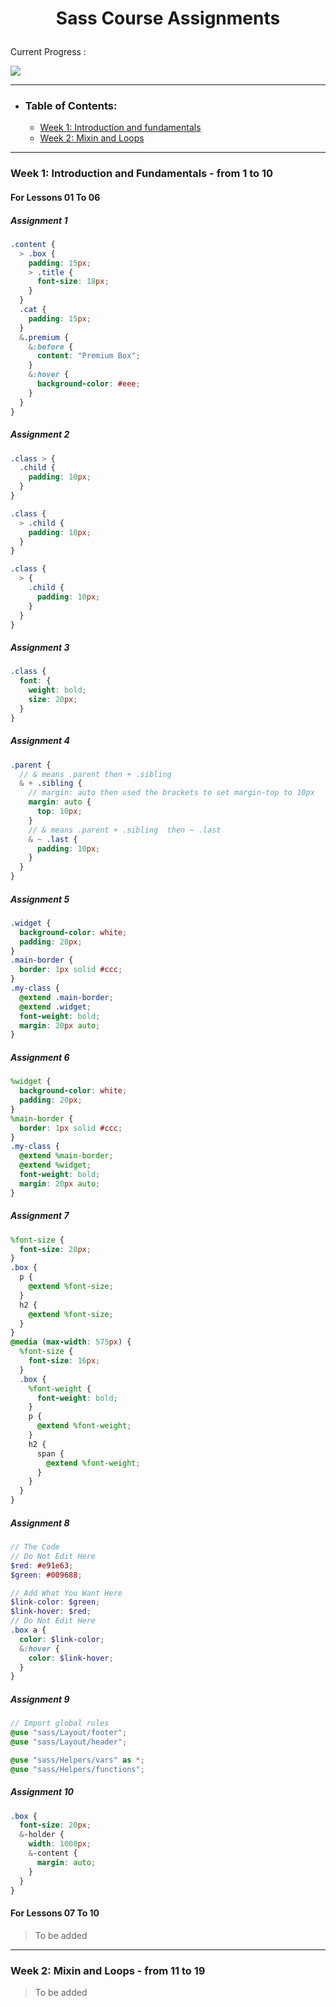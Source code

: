 # <p id="top" align="center">Sass Course Assignments</p>

Current Progress : <p>![](https://progress-bar.dev/0/?scale=100&width=1100)</p>
<hr>

- ### Table of Contents:
    - [Week 1: Introduction and fundamentals](#week-1-introduction-and-fundamentals---from-1-to-10)
    - [Week 2: Mixin and Loops](#week-2-mixin-and-loops---from-11-to-19)
   
<hr>


### Week 1: Introduction and Fundamentals - from 1 to 10
#### For Lessons 01 To 06
##### Assignment 1 
```scss
.content {
  > .box {
    padding: 15px;
    > .title {
      font-size: 18px;
    }
  }
  .cat {
    padding: 15px;
  }
  &.premium {
    &:before {
      content: "Premium Box";
    }
    &:hover {
      background-color: #eee;
    }
  }
}
```

##### Assignment 2
```scss
.class > {
  .child {
    padding: 10px;
  }
}

.class {
  > .child {
    padding: 10px;
  }
}

.class {
  > {
    .child {
      padding: 10px;
    }
  }
}
```

##### Assignment 3 
```scss
.class {
  font: {
    weight: bold;
    size: 20px;
  }
}
```

##### Assignment 4 
```scss
.parent {
  // & means .parent then + .sibling
  & + .sibling {
    // margin: auto then used the brackets to set margin-top to 10px
    margin: auto {
      top: 10px;
    }
    // & means .parent + .sibling  then ~ .last
    & ~ .last {
      padding: 10px;
    }
  }
}
```

##### Assignment 5 
```scss
.widget {
  background-color: white;
  padding: 20px;
}
.main-border {
  border: 1px solid #ccc;
}
.my-class {
  @extend .main-border;
  @extend .widget;
  font-weight: bold;
  margin: 20px auto;
}
```

##### Assignment 6 
```scss
%widget {
  background-color: white;
  padding: 20px;
}
%main-border {
  border: 1px solid #ccc;
}
.my-class {
  @extend %main-border;
  @extend %widget;
  font-weight: bold;
  margin: 20px auto;
}
```

##### Assignment 7 
```scss
%font-size {
  font-size: 20px;
}
.box {
  p {
    @extend %font-size;
  }
  h2 {
    @extend %font-size;
  }
}
@media (max-width: 575px) {
  %font-size {
    font-size: 16px;
  }
  .box {
    %font-weight {
      font-weight: bold;
    }
    p {
      @extend %font-weight;
    }
    h2 {
      span {
        @extend %font-weight;
      }
    }
  }
}
```

##### Assignment 8 
```scss
// The Code
// Do Not Edit Here
$red: #e91e63;
$green: #009688;

// Add What You Want Here
$link-color: $green;
$link-hover: $red;
// Do Not Edit Here
.box a {
  color: $link-color;
  &:hover {
    color: $link-hover;
  }
}
```
##### Assignment 9
```scss
// Import global rules
@use "sass/Layout/footer";
@use "sass/Layout/header";

@use "sass/Helpers/vars" as *;
@use "sass/Helpers/functions";
```
##### Assignment 10
```scss
.box {
  font-size: 20px;
  &-holder {
    width: 1000px;
    &-content {
      margin: auto;
    }
  }
}
```

#### For Lessons 07 To 10
> To be added

<hr>

### Week 2: Mixin and Loops - from 11 to 19
> To be added



